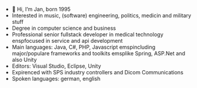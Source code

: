 - 👋 Hi, I’m Jan, born 1995
- Interested in music, (software) engineering, politics, medicin and military stuff
- Degree in computer science and business
- Professional senior fullstack developer in medical technology
enspfocused in service and api development
- Main languages: Java, C#, PHP, Javascript
emspincluding major/populare frameworks and toolkits
emsplike Spring, ASP.Net and also Unity
- Editors: Visual Studio, Eclipse, Unity
- Expirenced with SPS industry controllers and Dicom Communications
- Spoken languages: german, english
<!---
JanW95/JanW95 is a ✨ special ✨ repository because its `README.md` (this file) appears on your GitHub profile.
You can click the Preview link to take a look at your changes.
--->
